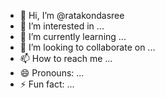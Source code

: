 - 👋 Hi, I’m @ratakondasree
- 👀 I’m interested in ...
- 🌱 I’m currently learning ...
- 💞️ I’m looking to collaborate on ...
- 📫 How to reach me ...
- 😄 Pronouns: ...
- ⚡ Fun fact: ...

<!---
ratakondasree/ratakondasree is a ✨ special ✨ repository because its `README.md` (this file) appears on your GitHub profile.
You can click the Preview link to take a look at your changes.
--->
